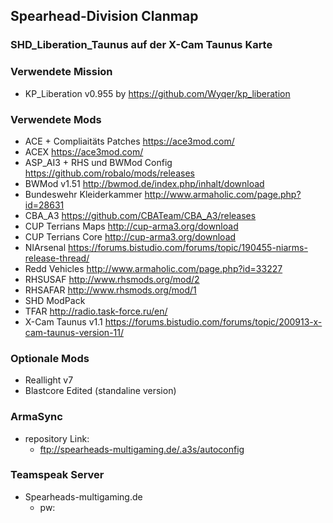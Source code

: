 ## Spearhead-Division Clanmap

### SHD_Liberation_Taunus auf der X-Cam Taunus Karte

### Verwendete Mission

- KP_Liberation v0.955 by https://github.com/Wyqer/kp_liberation

### Verwendete Mods

- ACE + Compliaitäts Patches https://ace3mod.com/
- ACEX https://ace3mod.com/
- ASP_AI3 + RHS und BWMod Config https://github.com/robalo/mods/releases
- BWMod v1.51 http://bwmod.de/index.php/inhalt/download
- Bundeswehr Kleiderkammer http://www.armaholic.com/page.php?id=28631
- CBA_A3 https://github.com/CBATeam/CBA_A3/releases
- CUP Terrians Maps http://cup-arma3.org/download
- CUP Terrians Core http://cup-arma3.org/download
- NIArsenal https://forums.bistudio.com/forums/topic/190455-niarms-release-thread/
- Redd Vehicles http://www.armaholic.com/page.php?id=33227
- RHSUSAF http://www.rhsmods.org/mod/2
- RHSAFAR http://www.rhsmods.org/mod/1
- SHD ModPack
- TFAR http://radio.task-force.ru/en/
- X-Cam Taunus v1.1 https://forums.bistudio.com/forums/topic/200913-x-cam-taunus-version-11/

### Optionale Mods

- Reallight v7
- Blastcore Edited (standaline version)

### ArmaSync

- repository Link:
  - ftp://spearheads-multigaming.de/.a3s/autoconfig
 
### Teamspeak Server

- Spearheads-multigaming.de
  - pw: 
